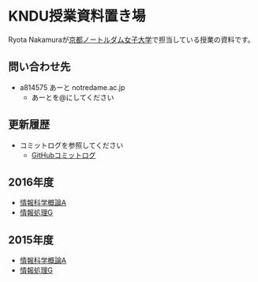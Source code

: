 # KNDU授業資料置き場

Ryota Nakamuraが[京都ノートルダム女子大学](http://www.notredame.ac.jp/)で担当している授業の資料です。

## 問い合わせ先
* a814575 あーと notredame.ac.jp
  * あーとを@にしてください

## 更新履歴
* コミットログを参照してください
  * [GitHubコミットログ](https://github.com/xDNCL/kndu/commits/gh-pages)

## 2016年度
* [情報科学概論A](lecture/2016iisA.md)
* [情報処理G](lecture/2016infoG.md)

## 2015年度
* [情報科学概論A](lecture/2015iisA.md)
* [情報処理G](lecture/2015infoG.md)